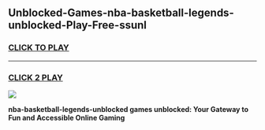 
## Unblocked-Games-nba-basketball-legends-unblocked-Play-Free-ssunl
<h3>
<a href="https://premium76.site?title=nba-basketball-legends-unblocked&ref=21A">CLICK TO PLAY</a></h3>
<hr>

<h3>
<a href="https://premium76.site?title=nba-basketball-legends-unblocked&ref=21A">CLICK 2 PLAY</a>
  
</h3>

<a href="https://premium76.site?title=nba-basketball-legends-unblocked&ref=21A"><img src="https://clearcache.store/games.png"></a>


**nba-basketball-legends-unblocked games unblocked: Your Gateway to Fun and Accessible Online Gaming**
